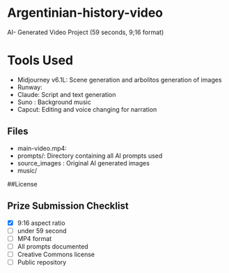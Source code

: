 # Argentinian-history-video

AI- Generated Video Project (59 seconds, 9;16 format) 

# Tools Used

- Midjourney	v6.1L: Scene generation and arbolitos generation of images
- Runway: 
- Claude: Script and text generation
- Suno : Background music
- Capcut: Editing and voice changing for narration

## Files

- main-video.mp4: 
- prompts/: Directory containing all AI prompts used
- source_images : Original AI generated images
- music/ 

##License 

## Prize Submission Checklist

- [X] 9:16 aspect ratio
- [ ] under 59 second
- [ ] MP4 format
- [ ] All prompts documented
- [ ]  Creative Commons license
- [ ] Public repository 
